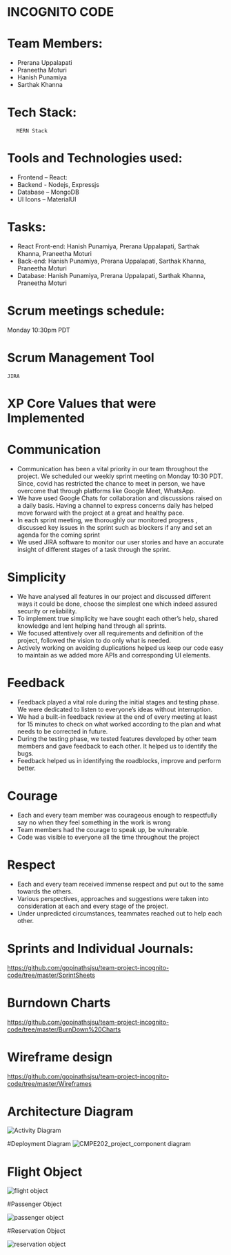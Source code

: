 # INCOGNITO CODE 

# Team Members:
* Prerana Uppalapati
* Praneetha Moturi 
* Hanish Punamiya
* Sarthak Khanna

# Tech Stack:
       MERN Stack

# Tools and Technologies used:
*	Frontend – React:
*	Backend - Nodejs, Expressjs
*	Database – MongoDB
*	UI Icons – MaterialUI

# Tasks: 
*	React Front-end: Hanish Punamiya,  Prerana Uppalapati, Sarthak Khanna, Praneetha Moturi
*	Back-end: Hanish Punamiya, Prerana Uppalapati, Sarthak Khanna, Praneetha Moturi
*	Database: Hanish Punamiya,  Prerana Uppalapati, Sarthak Khanna, Praneetha Moturi

# Scrum meetings schedule:
Monday 10:30pm PDT

# Scrum Management Tool
	JIRA

# XP Core Values that were Implemented 

# Communication
*	Communication has been a vital priority in our team throughout the project. We scheduled our weekly sprint meeting on Monday 10:30 PDT. Since, covid has restricted the chance to meet in person, we have overcome that through platforms like Google Meet, WhatsApp.
*	We have used Google Chats for collaboration and discussions raised on a daily basis. Having a channel to express concerns daily has helped move forward with the project at a great and healthy pace.
*	In each sprint meeting, we thoroughly our monitored progress , discussed key issues in the sprint such as blockers if any and set an agenda for the coming sprint
*	We used JIRA software to monitor our user stories and have an accurate insight of different stages of a task through the sprint.

# Simplicity
*	We have analysed all features in our project and discussed different ways it could be done, choose the simplest one which indeed assured security or 		reliability.
*	To implement true simplicity we have sought each other’s help, shared knowledge and lent helping hand through all sprints.
*	We focused attentively over all requirements and definition of the project, followed the vision to do only what is needed.
*	Actively working on avoiding duplications helped us keep our code easy to maintain as we added more APIs and corresponding UI elements.

# Feedback
*	Feedback played a vital role during the initial stages and testing phase. We were dedicated to listen to everyone’s ideas without interruption.
*	We had a built-in feedback review at the end of every meeting at least for 15 minutes to check on what worked according to the plan and what needs to be 	 corrected in future.
*	During the testing phase, we tested features developed by other team members and gave feedback to each other. It helped us to identify the bugs.
*	Feedback helped us in identifying the roadblocks, improve and perform better.

# Courage
*	Each and every team member was courageous enough to respectfully say no when they feel something in the work is wrong
*	Team members had the courage to speak up, be vulnerable. 
*	Code was visible to everyone all the time throughout the project

# Respect
*	Each and every team received immense respect and put out to the same towards the others.
*	Various perspectives, approaches and suggestions were taken into consideration at each and every stage of the project. 
*	Under unpredicted circumstances, teammates reached out to help each other. 




 

# Sprints and Individual Journals:
https://github.com/gopinathsjsu/team-project-incognito-code/tree/master/SprintSheets

# Burndown Charts
https://github.com/gopinathsjsu/team-project-incognito-code/tree/master/BurnDown%20Charts

# Wireframe design

https://github.com/gopinathsjsu/team-project-incognito-code/tree/master/Wireframes

# Architecture Diagram 

![Activity Diagram](https://user-images.githubusercontent.com/51155654/144669239-5ac5100c-c4de-4907-8ec9-b247a554a1ca.jpg)

#Deployment Diagram
![CMPE202_project_component diagram](https://user-images.githubusercontent.com/78380617/144724101-b1e39e26-8b2b-4635-ae45-eb3175946c2d.jpg)

# Flight Object

![flight object](https://user-images.githubusercontent.com/78380617/144722037-a130d653-44c7-4b72-8680-73690190ced3.JPG)

#Passenger Object

![passenger object](https://user-images.githubusercontent.com/78380617/144722092-eca583c0-267c-4e58-9a1a-bace2836d112.JPG)

#Reservation Object

![reservation object](https://user-images.githubusercontent.com/78380617/144722117-01c776a2-eef0-4327-b737-64d5d42b8264.JPG)


